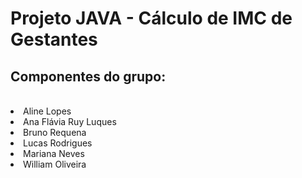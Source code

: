 # Projeto JAVA - Cálculo de IMC de Gestantes
<h2>Componentes do grupo:</h2>
<br>
<li>Aline Lopes</li>
<li>Ana Flávia Ruy Luques</li>
<li>Bruno Requena</li>
<li>Lucas Rodrigues</li>
<li>Mariana Neves</li>
<li>William Oliveira</li>
